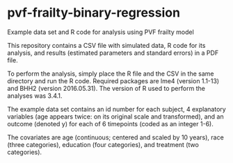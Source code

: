 # pvf-frailty-binary-regression
Example data set and R code for analysis using PVF frailty model

This repository contains a CSV file with simulated data, R code for its analysis, and results (estimated parameters and standard errors) in a PDF file. 

To perform the analysis, simply place the R file and the CSV in the same directory and run the R code. Required packages are lme4 (version 1.1-13) and BHH2 (version 2016.05.31). The version of R used to perform the analyses was 3.4.1.

The example data set contains an id number for each subject, 4 explanatory variables (age appears twice: on its original scale and transformed), and an outcome (denoted y) for each of 6 timepoints (coded as an integer 1-6). 

The covariates are age (continuous; centered and scaled by 10 years), race (three categories), education (four categories), and treatment (two categories).
